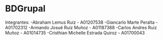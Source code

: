# BDGrupal

Integrantes:
-Abraham Lemus Ruiz - A01207538
-Giancarlo Marte Peralta - A01702312
-Armando Josué Ruiz Muñoz - A01187388
-Carlos Andres Ruiz Muñoz - A01014735
-Cristhian Michelle Estrada Quiroz - A01700043

